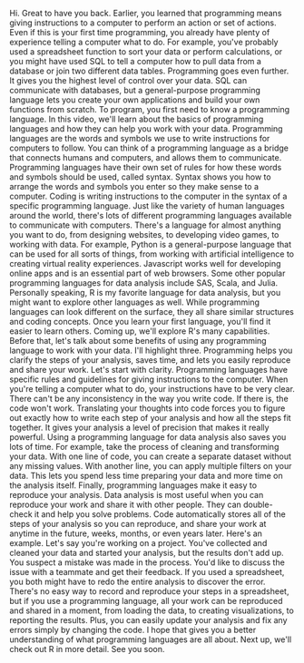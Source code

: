 

Hi. Great to have you back. Earlier, you learned that programming means giving instructions to a computer to perform an action or set of actions. Even if this is your first time programming, you already have plenty of experience telling a computer what to do. For example, you've probably used a spreadsheet function to sort your data or perform calculations, or you might have used SQL to tell a computer how to pull data from a database or join two different data tables. Programming goes even further. It gives you the highest level of control over your data. SQL can communicate with databases, but a general-purpose programming language lets you create your own applications and build your own functions from scratch. To program, you first need to know a programming language. In this video, we'll learn about the basics of programming languages and how they can help you work with your data. Programming languages are the words and symbols we use to write instructions for computers to follow. You can think of a programming language as a bridge that connects humans and computers, and allows them to communicate. Programming languages have their own set of rules for how these words and symbols should be used, called syntax. Syntax shows you how to arrange the words and symbols you enter so they make sense to a computer. Coding is writing instructions to the computer in the syntax of a specific programming language. Just like the variety of human languages around the world, there's lots of different programming languages available to communicate with computers. There's a language for almost anything you want to do, from designing websites, to developing video games, to working with data. For example, Python is a general-purpose language that can be used for all sorts of things, from working with artificial intelligence to creating virtual reality experiences. Javascript works well for developing online apps and is an essential part of web browsers. Some other popular programming languages for data analysis include SAS, Scala, and Julia. Personally speaking, R is my favorite language for data analysis, but you might want to explore other languages as well. While programming languages can look different on the surface, they all share similar structures and coding concepts. Once you learn your first language, you'll find it easier to learn others. Coming up, we'll explore R's many capabilities. Before that, let's talk about some benefits of using any programming language to work with your data. I'll highlight three. Programming helps you clarify the steps of your analysis, saves time, and lets you easily reproduce and share your work. Let's start with clarity. Programming languages have specific rules and guidelines for giving instructions to the computer. When you're telling a computer what to do, your instructions have to be very clear. There can't be any inconsistency in the way you write code. If there is, the code won't work. Translating your thoughts into code forces you to figure out exactly how to write each step of your analysis and how all the steps fit together. It gives your analysis a level of precision that makes it really powerful. Using a programming language for data analysis also saves you lots of time. For example, take the process of cleaning and transforming your data. With one line of code, you can create a separate dataset without any missing values. With another line, you can apply multiple filters on your data. This lets you spend less time preparing your data and more time on the analysis itself. Finally, programming languages make it easy to reproduce your analysis. Data analysis is most useful when you can reproduce your work and share it with other people. They can double-check it and help you solve problems. Code automatically stores all of the steps of your analysis so you can reproduce, and share your work at anytime in the future, weeks, months, or even years later. Here's an example. Let's say you're working on a project. You've collected and cleaned your data and started your analysis, but the results don't add up. You suspect a mistake was made in the process. You'd like to discuss the issue with a teammate and get their feedback. If you used a spreadsheet, you both might have to redo the entire analysis to discover the error. There's no easy way to record and reproduce your steps in a spreadsheet, but if you use a programming language, all your work can be reproduced and shared in a moment, from loading the data, to creating visualizations, to reporting the results. Plus, you can easily update your analysis and fix any errors simply by changing the code. I hope that gives you a better understanding of what programming languages are all about. Next up, we'll check out R in more detail. See you soon.